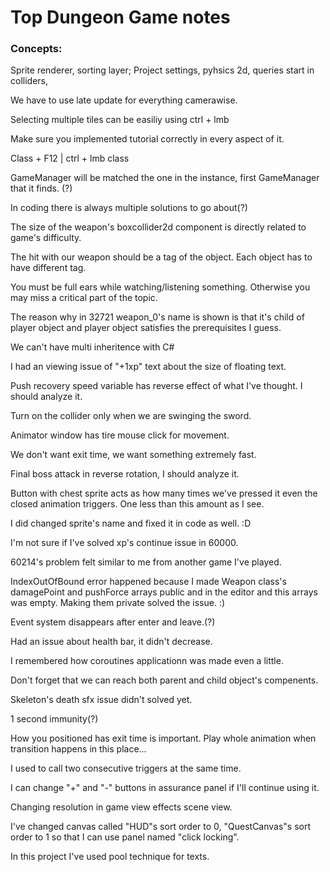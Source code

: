 # Top Dungeon Game notes
### Concepts:

Sprite renderer, sorting layer; Project settings, pyhsics 2d, queries start in colliders, 

We have to use late update for everything camerawise.

Selecting multiple tiles can be easiliy using ctrl + lmb

Make sure you implemented tutorial correctly in every aspect of it.

Class + F12 | ctrl + lmb class

GameManager will be matched the one in the instance, first GameManager that it finds. (?)

In coding there is always multiple solutions to go about(?)

The size of the weapon's boxcollider2d component is directly related to game's difficulty.

The hit with our weapon should be a tag of the object. Each object has to have different tag.

You must be full ears while watching/listening something. Otherwise you may miss a critical part of the topic.

The reason why in 32721 weapon_0's name is shown is that it's child of player object and player object satisfies the prerequisites I guess.

We can't have multi inheritence with C#

I had an viewing issue of "+1xp" text about the size of floating text. 

Push recovery speed variable has reverse effect of what I've thought. I should analyze it. 

Turn on the collider only when we are swinging the sword.

Animator window has tire mouse click for movement.

We don't want exit time, we want something extremely fast.

Final boss attack in reverse rotation, I should analyze it.

Button with chest sprite acts as how many times we've pressed it even the closed animation triggers. One less than this amount as I see.

I did changed sprite's name and fixed it in code as well. :D

I'm not sure if I've solved xp's continue issue in 60000.

60214's problem felt similar to me from another game I've played.

IndexOutOfBound error happened because I made Weapon class's damagePoint and pushForce arrays public and in the editor and this arrays was empty. 
Making them private solved the issue. :)

Event system disappears after enter and leave.(?)

Had an issue about health bar, it didn't decrease.

I remembered how coroutines applicationn was made even a little.

Don't forget that we can reach both parent and child object's compenents.

Skeleton's death sfx issue didn't solved yet.

1 second immunity(?)

How you positioned has exit time is important. Play whole animation when transition happens in this place...

I used to call two consecutive triggers at the same time.

I can change "+" and "-" buttons in assurance panel if I'll continue using it.

Changing resolution in game view effects scene view.

I've changed canvas called "HUD"s sort order to 0, "QuestCanvas"s sort order to 1 so that I can use panel named "click locking".

In this project I've used pool technique for texts.


